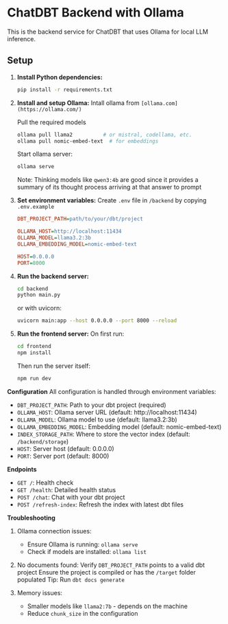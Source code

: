# ChatDBT Backend with Ollama

This is the backend service for ChatDBT that uses Ollama for local LLM inference.

## Setup

1. **Install Python dependencies:**
   ```bash
   pip install -r requirements.txt
   ```

2. **Install and setup Ollama:**
    Intall ollama from `[ollama.com](https://ollama.com/)`

    Pull the required models
    ```bash
    ollama pull llama2          # or mistral, codellama, etc.
    ollama pull nomic-embed-text  # for embeddings
    ```

    Start ollama server:
    ```bash
    ollama serve
    ```

    Note: Thinking models like `qwen3:4b` are good since it provides a summary of its thought process arriving at that answer to prompt

3. **Set environment variables:**
    Create `.env` file in `/backend` by copying `.env.example`

    ```ini
    DBT_PROJECT_PATH=path/to/your/dbt/project

    OLLAMA_HOST=http://localhost:11434
    OLLAMA_MODEL=llama3.2:3b
    OLLAMA_EMBEDDING_MODEL=nomic-embed-text

    HOST=0.0.0.0
    PORT=8000
    ```


4. **Run the backend server:**
    ```bash
    cd backend
    python main.py
    ```

    or with uvicorn:
    ```bash
    uvicorn main:app --host 0.0.0.0 --port 8000 --reload
    ```

5. **Run the frontend server:**
    On first run:
    ```bash
    cd frontend
    npm install
    ```

    Then run the server itself:
    ```bash
    npm run dev
    ```

**Configuration**
All configuration is handled through environment variables:

- `DBT_PROJECT_PATH`: Path to your dbt project (required)
- `OLLAMA_HOST`: Ollama server URL (default: http://localhost:11434)
- `OLLAMA_MODEL`: Ollama model to use (default: llama3.2:3b)
- `OLLAMA_EMBEDDING_MODEL`: Embedding model (default: nomic-embed-text)
- `INDEX_STORAGE_PATH`: Where to store the vector index (default: `/backend/storage`)
- `HOST`: Server host (default: 0.0.0.0)
- `PORT`: Server port (default: 8000)

**Endpoints**

- `GET /`: Health check
- `GET /health`: Detailed health status
- `POST /chat`: Chat with your dbt project
- `POST /refresh-index`: Refresh the index with latest dbt files

**Troubleshooting**

1. Ollama connection issues:
    - Ensure Ollama is running: `ollama serve`
    - Check if models are installed: `ollama list`

2. No documents found:
    Verify `DBT_PROJECT_PATH` points to a valid dbt project
    Ensure the project is compiled or has the `/target` folder populated
    Tip: Run `dbt docs generate`

3. Memory issues:
    - Smaller models like `llama2:7b` - depends on the machine
    - Reduce `chunk_size` in the configuration